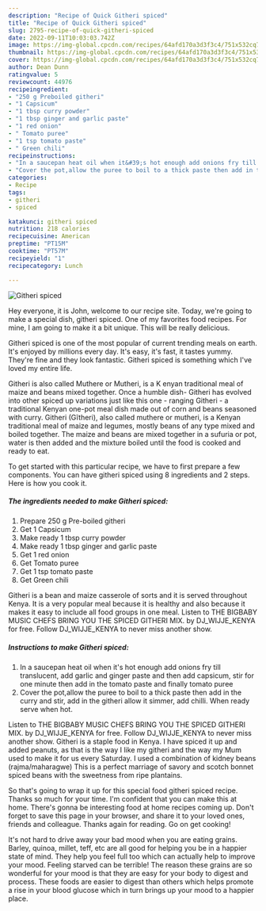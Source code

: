```yaml
---
description: "Recipe of Quick Githeri spiced"
title: "Recipe of Quick Githeri spiced"
slug: 2795-recipe-of-quick-githeri-spiced
date: 2022-09-11T10:03:03.742Z
image: https://img-global.cpcdn.com/recipes/64afd170a3d3f3c4/751x532cq70/githeri-spiced-recipe-main-photo.jpg
thumbnail: https://img-global.cpcdn.com/recipes/64afd170a3d3f3c4/751x532cq70/githeri-spiced-recipe-main-photo.jpg
cover: https://img-global.cpcdn.com/recipes/64afd170a3d3f3c4/751x532cq70/githeri-spiced-recipe-main-photo.jpg
author: Dean Dunn
ratingvalue: 5
reviewcount: 44976
recipeingredient:
- "250 g Preboiled githeri"
- "1 Capsicum"
- "1 tbsp curry powder"
- "1 tbsp ginger and garlic paste"
- "1 red onion"
- " Tomato puree"
- "1 tsp tomato paste"
- " Green chili"
recipeinstructions:
- "In a saucepan heat oil when it&#39;s hot enough add onions fry till translucent, add garlic and ginger paste and then add capsicum, stir for one minute then add in the tomato paste and finally tomato puree"
- "Cover the pot,allow the puree to boil to a thick paste then add in the curry and stir, add in the githeri allow it simmer, add chilli. When ready serve when hot."
categories:
- Recipe
tags:
- githeri
- spiced

katakunci: githeri spiced 
nutrition: 218 calories
recipecuisine: American
preptime: "PT15M"
cooktime: "PT57M"
recipeyield: "1"
recipecategory: Lunch

---
```



![Githeri spiced](https://img-global.cpcdn.com/recipes/64afd170a3d3f3c4/751x532cq70/githeri-spiced-recipe-main-photo.jpg)

Hey everyone, it is John, welcome to our recipe site. Today, we're going to make a special dish, githeri spiced. One of my favorites food recipes. For mine, I am going to make it a bit unique. This will be really delicious.

Githeri spiced is one of the most popular of current trending meals on earth. It's enjoyed by millions every day. It's easy, it's fast, it tastes yummy. They're fine and they look fantastic. Githeri spiced is something which I've loved my entire life.

Githeri is also called Muthere or Mutheri, is a K enyan traditional meal of maize and beans mixed together. Once a humble dish- Githeri has evolved into other spiced up variations just like this one - ranging Githeri - a traditional Kenyan one-pot meal dish made out of corn and beans seasoned with curry. Githeri (Gĩtheri), also called muthere or mutheri, is a Kenyan traditional meal of maize and legumes, mostly beans of any type mixed and boiled together. The maize and beans are mixed together in a sufuria or pot, water is then added and the mixture boiled until the food is cooked and ready to eat.


To get started with this particular recipe, we have to first prepare a few components. You can have githeri spiced using 8 ingredients and 2 steps. Here is how you cook it.

<!--inarticleads1-->

##### The ingredients needed to make Githeri spiced:

1. Prepare 250 g Pre-boiled githeri
1. Get 1 Capsicum
1. Make ready 1 tbsp curry powder
1. Make ready 1 tbsp ginger and garlic paste
1. Get 1 red onion
1. Get  Tomato puree
1. Get 1 tsp tomato paste
1. Get  Green chili


Githeri is a bean and maize casserole of sorts and it is served throughout Kenya. It is a very popular meal because it is healthy and also because it makes it easy to include all food groups in one meal. Listen to THE BIGBABY MUSIC CHEFS BRING YOU THE SPICED GITHERI MIX. by DJ_WIJJE_KENYA for free. Follow DJ_WIJJE_KENYA to never miss another show. 

<!--inarticleads2-->

##### Instructions to make Githeri spiced:

1. In a saucepan heat oil when it&#39;s hot enough add onions fry till translucent, add garlic and ginger paste and then add capsicum, stir for one minute then add in the tomato paste and finally tomato puree
1. Cover the pot,allow the puree to boil to a thick paste then add in the curry and stir, add in the githeri allow it simmer, add chilli. When ready serve when hot.


Listen to THE BIGBABY MUSIC CHEFS BRING YOU THE SPICED GITHERI MIX. by DJ_WIJJE_KENYA for free. Follow DJ_WIJJE_KENYA to never miss another show. Githeri is a staple food in Kenya. I have spiced it up and added peanuts, as that is the way I like my githeri and the way my Mum used to make it for us every Saturday. I used a combination of kidney beans (rajma/maharagwe) This is a perfect marriage of savory and scotch bonnet spiced beans with the sweetness from ripe plantains. 

So that's going to wrap it up for this special food githeri spiced recipe. Thanks so much for your time. I'm confident that you can make this at home. There's gonna be interesting food at home recipes coming up. Don't forget to save this page in your browser, and share it to your loved ones, friends and colleague. Thanks again for reading. Go on get cooking!

It's not hard to drive away your bad mood when you are eating grains. Barley, quinoa, millet, teff, etc are all good for helping you be in a happier state of mind. They help you feel full too which can actually help to improve your mood. Feeling starved can be terrible! The reason these grains are so wonderful for your mood is that they are easy for your body to digest and process. These foods are easier to digest than others which helps promote a rise in your blood glucose which in turn brings up your mood to a happier place.

